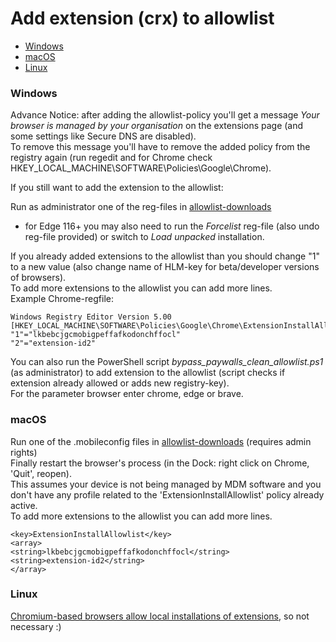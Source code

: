 # Add extension (crx) to allowlist

* [Windows](#windows)
* [macOS](#macOS)
* [Linux](#linux)

### Windows

Advance Notice: after adding the allowlist-policy you'll get a message *Your browser is managed by your organisation* on the extensions page (and some settings like Secure DNS are disabled).\
To remove this message you'll have to remove the added policy from the registry again (run regedit and for Chrome check HKEY_LOCAL_MACHINE\SOFTWARE\Policies\Google\Chrome).

If you still want to add the extension to the allowlist:

Run as administrator one of the reg-files in [allowlist-downloads](https://gitlab.com/magnolia1234/bypass-paywalls-chrome-clean/-/tree/master/allowlist)
* for Edge 116+ you may also need to run the *Forcelist* reg-file (also undo reg-file provided) or switch to *Load unpacked* installation.

If you already added extensions to the allowlist than you should change "1" to a new value (also change name of HLM-key for beta/developer versions of browsers).\
To add more extensions to the allowlist you can add more lines.\
Example Chrome-regfile:
```
Windows Registry Editor Version 5.00  
[HKEY_LOCAL_MACHINE\SOFTWARE\Policies\Google\Chrome\ExtensionInstallAllowlist]  
"1"="lkbebcjgcmobigpeffafkodonchffocl"
"2"="extension-id2"
```

You can also run the PowerShell script *bypass_paywalls_clean_allowlist.ps1* (as administrator) to add extension to the allowlist (script checks if extension already allowed or adds new registry-key).\
For the parameter browser enter chrome, edge or brave.

### macOS

Run one of the .mobileconfig files in [allowlist-downloads](https://gitlab.com/magnolia1234/bypass-paywalls-chrome-clean/-/tree/master/allowlist) (requires admin rights)\
Finally restart the browser's process (in the Dock: right click on Chrome, 'Quit', reopen).\
This assumes your device is not being managed by MDM software and you don't have any profile related to the 'ExtensionInstallAllowlist' policy already active.\
To add more extensions to the allowlist you can add more lines.
```
<key>ExtensionInstallAllowlist</key>
<array>
<string>lkbebcjgcmobigpeffafkodonchffocl</string>
<string>extension-id2</string>
</array>
```

### Linux

[Chromium-based browsers allow local installations of extensions](https://developer.chrome.com/docs/extensions/mv3/hosting/#hosting), so not necessary :)
